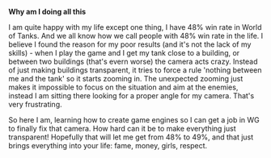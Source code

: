 **Why am I doing all this**

I am quite happy with my life except one thing, I have 48% win rate in World of Tanks. And we all know how we call people with 48% win rate in the life. I believe I found the reason for my poor results (and it's not the lack of my skills) - when I play the game and I get my tank close to a building, or between two buildings (that's evern worse) the camera acts crazy. Instead of just making buildings transparent, it tries to force a rule 'nothing between me and the tank' so it starts zooming in. The unexpected zooming just makes it impossible to focus on the situation and aim at the enemies, instead I am sitting there looking for a proper angle for my camera. That's very frustrating.

So here I am, learning how to create game engines so I can get a job in WG to finally fix that camera. How hard can it be to make everything just transparent! Hopefully that will let me get from 48% to 49%, and that just brings everything into your life: fame, money, girls, respect.


